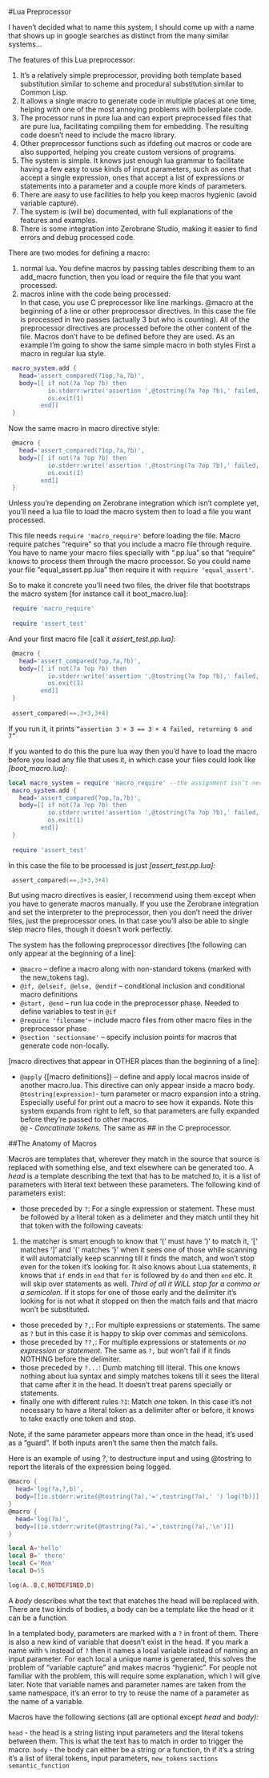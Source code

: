 #Lua Preprocessor

I haven’t decided what to name this system, I should come up with a name that shows up in google searches as distinct from the many similar systems…

The features of this Lua preprocessor:
1. It’s a relatively simple preprocessor, providing both template based substitution similar to scheme and procedural substitution similar to Common Lisp.  
2. It allows a single macro to generate code in multiple places at one time, helping with one of the most annoying problems with boilerplate code.   
3. The processor runs in pure lua and can export preprocessed files that are pure lua, facilitating compiling them for embedding.  The resulting code doesn’t need to include the macro library.  
4. Other preprocessor functions such as ifdefing out macros or code are also supported, helping you create custom versions of programs.  
5. The system is simple.  It knows just enough lua grammar to facilitate having a few easy to use kinds of input parameters, such as ones that accept a single expression, ones that accept a list of expressions or statements into a parameter and a couple more kinds of parameters.  
6. There are easy to use facilities to help you keep macros hygienic (avoid variable capture).  
7. The system is (will be) documented, with full explanations of the features and examples.  
8. There is some integration into Zerobrane Studio, making it easier to find errors and debug processed code.  

There are two modes for defining a macro:

1. normal lua.  You define macros by passing tables describing them to an add_macro function, then you load or require the file that you want processed.  
2. macros inline with the code being processed:  
   In that case, you use C preprocessor like line markings.  @macro at the beginning of a line or other preprocessor directives.
   In this case the file is processed in two passes (actually 3 but who is counting). All of the preprocessor directives are processed before the other content of the file.  Macros don’t have to be defined before they are used.
As an example I’m going to show the same simple macro in both styles
First a macro in regular lua style. 
```lua 
 macro_system.add {
   head='assert_compared(?1op,?a,?b)',
   body=[[ if not(?a ?op ?b) then 
           io.stderr:write('assertion ',@tostring(?a ?op ?b),' failed, returning ', tostring(?a), ' and ',tostring(?b),'\n')
           os.exit(1)
         end]]
 }
```
Now the same macro in macro directive style:
```lua
 @macro {
   head='assert_compared(?1op,?a,?b)',
   body=[[ if not(?a ?op ?b) then 
           io.stderr:write('assertion ',@tostring(?a ?op ?b),' failed, returning ', tostring(?a), ' and ',tostring(?b),'\n')
           os.exit(1)
         end]]
 }
```

Unless you’re depending on Zerobrane integration which isn’t complete yet, you’ll need a lua file to load the macro system then to load a file you want processed.

This file needs `require 'macro_require'` before loading the file.  Macro require patches “require” so that you include a macro file through require.  You have to name your macro files specially with “.pp.lua” so that “require” knows to process them through the macro processor.  So you could name your file “equal_assert.pp.lua” then require it with  `require 'equal_assert'`.

So to make it concrete you’ll need two files, the driver file that bootstraps the macro system [for instance call it boot_macro.lua]:
```lua
 require 'macro_require'
 
 require 'assert_test'
```
And your first macro file [call it *assert_test.pp.lua]:*
```lua
 @macro {
   head='assert_compared(?op,?a,?b)',
   body=[[ if not(?a ?op ?b) then 
           io.stderr:write('assertion ',@tostring(?a ?op ?b),' failed, returning ', tostring(?a), ' and ',tostring(?b),'\n')
           os.exit(1)
         end]]
 }
 
 assert_compared(==,3+3,3+4)
```
If you run it, it prints `“assertion 3 + 3 == 3 + 4 failed, returning 6 and 7”`

If you wanted to do this the pure lua way then you’d have to load the macro before you load any file that uses it, in which case your files could look like *[boot_macro.lua]:*
```lua
local macro_system = require 'macro_require' --the assignment isn’t necessary, since macro_require exports it as a global
 macro_system.add {
   head='assert_compared(?op,?a,?b)',
   body=[[ if not(?a ?op ?b) then 
           io.stderr:write('assertion ',@tostring(?a ?op ?b),' failed, returning ', tostring(?a), ' and ',tostring(?b),'\n')
           os.exit(1)
         end]]
 }
 
 require 'assert_test'
```

In this case the file to be processed is just *[assert_test.pp.lua]:*

```lua
 assert_compared(==,3+3,3+4)
```

But using macro directives is easier, I recommend using them except when you have to generate macros manually.  If you use the Zerobrane integration and set the interpreter to the preprocessor, then you don’t need the driver files, just the preprocessor ones. In that case you’ll also be able to single step macro files, though it doesn’t work perfectly.

The system has the following preprocessor directives
[the following can only appear at the beginning of a line]:
* `@macro` – define a macro along with non-standard tokens (marked with the new_tokens tag).  
* `@if, @elseif, @else, @endif` – conditional inclusion and conditional macro definitions  
* `@start, @end` – run lua code in the preprocessor phase.  Needed to define variables to test in `@if`  
* `@require 'filename'`– include macro files from other macro files in the preprocessor phase  
* `@section 'sectionname'` – specify inclusion points for macros that generate code non-locally.  

[macro directives that appear in OTHER places than the beginning of a line]:
* `@apply` {[macro definitions]} – define and apply local macros inside of another macro.lua. This directive can only appear inside a macro body.  
`@tostring(expression)`- turn parameter or macro expansion into a string. Especially useful for print out a macro to see how it expands.  Note this system expands from right to left, so that parameters are fully expanded before they’re passed to other macros.  
`@@` - *Concatinate tokens.*  The same as ## in the C preprocessor.

##The Anatomy of Macros

Macros are templates that, wherever they match in the source that source is replaced with something else, and text elsewhere can be generated too.
A *head* is a template describing the text that has to be matched to, it is a list of parameters with literal text between these parameters. 
The following kind of parameters exist:
* those preceded by `?`: For a single expression or statement.  These must be followed by a literal token as a delimeter and they match until they hit that token with the following caveats:  
1) the matcher is smart enough to know that ‘(‘ must have ‘)’ to match it, ‘[‘ matches ‘]’ and ‘{‘ matches ‘}’ when it sees one of those while scanning it will automatcially keep scanning till it finds the match, and won’t stop even for the token it’s looking for. It also knows about Lua statements, it knows that `if` ends in `end` that `for` is followed by `do` and then `end` etc.  It will skip over statements as well. *Third of all it WILL stop for a comma or a semicolon.*  If it stops for one of those early and the delimiter it’s looking for is not what it stopped on then the match fails and that macro won’t be substituted.
* those preceded by `?,`:  For multiple expressions or statements.  The same as `?` but in this case it is happy to skip over commas and semicolons.
* those preceded by `??,`: For multiple expressions or statements or *no expression or statement.* The same as `?,` but won’t fail if it finds NOTHING before the delimiter.
* those preceded by `?...`: Dumb matching till literal.  This one knows nothing about lua syntax and simply matches tokens till it sees the literal that came after it in the head.   It doesn’t treat parens specially or statements. 
* finally one with different rules `?1`:  Match *one* token.  In this case it’s not necessary to have a literal token as a delimiter after or before, it knows to take exactly one token and stop.

Note, if the same parameter appears more than once in the head, it’s used as a “guard”.  If both inputs aren’t the same then the match fails.

Here is an example of using ?, to destructure input and using @tostring to report the literals of the expression being logged.
```lua
@macro { 
  head='log(?a,?,b)',
  body=[[io.stderr:write(@tostring(?a),'=',tostring(?a),' ') log(?b)]]
}
@macro { 
  head='log(?a)',
  body=[[io.stderr:write(@tostring(?a),'=',tostring(?a),'\n')]]
}

local A='hello'
local B=' there'
local C='Mom'
local D=55

log(A..B,C,NOTDEFINED,D)
```

A *body* describes what the text that matches the head will be replaced with.  There are two kinds of bodies, a body can be a template like the head or it can be a function.

In a templated body, parameters are marked with a `?` in front of them.  There is also a new kind of variable that doesn’t exist in the head.  If you mark a name with `%` instead of `?` then it names a local variable instead of naming an input parameter.  For each local a unique name is generated, this solves the problem of “variable capture” and makes macros “hygienic”.   For people not familiar with the problem, this will require some explanation, which I will give later.  Note that variable names and parameter names are taken from the same namespace, it’s an error to try to reuse the name of a parameter as the name of a variable.

Macros have the following sections (all are optional except *head* and *body):* 

`head` - the head is a string listing input parameters and the literal tokens between them.  This is what the text has to match in order to trigger the macro.
`body` - the body can either be a string or a function, th
if it’s a string it’s a list of literal tokens, input parameters, 
`new_tokens`
`sections`
`semantic_function`

